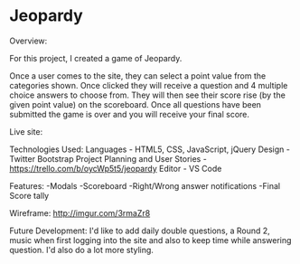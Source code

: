 # Jeopardy

Overview:

For this project, I created a game of Jeopardy.

Once a user comes to the site, they can select a point value from the categories shown.  Once clicked they will receive a question and 4 multiple choice answers to choose from.  They will then see their score rise (by the given point value) on the scoreboard.  Once all questions have been submitted the game is over and you will receive your final score.  

Live site: 

Technologies Used:
Languages - HTML5, CSS, JavaScript, jQuery
Design - Twitter Bootstrap
Project Planning and User Stories - https://trello.com/b/oycWp5t5/jeopardy
Editor - VS Code

Features:
-Modals
-Scoreboard
-Right/Wrong answer notifications
-Final Score tally

Wireframe:  http://imgur.com/3rmaZr8

Future Development:
I'd like to add daily double questions, a Round 2, music when first logging into the site and also to keep time while answering question.  I'd also do a lot more styling.
